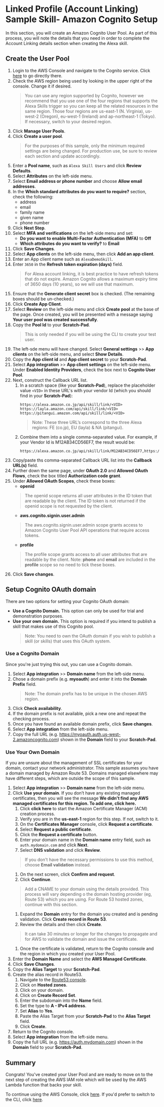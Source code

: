 # Linked Profile (Account Linking) Sample Skill- Amazon Cognito Setup
In this section, you will create an Amazon Cognito User Pool. As part of this process, you will note the details that you need in order to complete the Account Linking details section when creating the Alexa skill.

## Create the User Pool
1. Login to the AWS Console and navigate to the Cognito service.  Click [here](https://console.aws.amazon.com/cognito) to go directly there.
1. Check the AWS region being used by looking in the upper right of the console.  Change it if desired.
    > You can use any region supported by Cognito, however we recommend that you use one of the four regions that supports the Alexa Skills trigger so you can keep all the related resources in the same region.  Those four regions are us-east-1 (N. Virginia), us-west-2 (Oregon), eu-west-1 (Ireland) and ap-northeast-1 (Tokyo).  If necessary, switch to your desired region.
1. Click **Manage User Pools**.
1. Click **Create a user pool**.
    > For the purposes of this sample, only the minimum required settings are being changed. For production use, be sure to review each section and update accordingly.
1. Enter a **Pool name**, such as `Alexa Skill Users` and click **Review Defaults**.
1. Select **Attributes** on the left-side menu.
1. Select **Email address or phone number** and choose **Allow email addresses**.
1. In the **Which standard attributes do you want to require?** section, check the following:
    * address
    * email
    * family name
    * given name
    * phone number
1. Click **Next Step**.
1. Select **MFA and verifications** on the left-side menu and set:
    * **Do you want to enable Multi-Factor Authentication (MFA)** to **Off**
    * **Which attributes do you want to verify?** to **Email**
1. Click **Save Changes**.
1. Select **App clients** on the left-side menu, then click **Add an app client**.
1. Enter an App client name such as `AlexaDemoSkill`.
1. Enter `3650` in the **Refresh token expiration (days)** field.
    > For Alexa account linking, it is best practice to have refresh tokens that do not expire. Amazon Cognito allows a maximum expiry time of 3650 days (10 years), so we will use that maximum.
1. Ensure that the **Generate client secret** box is checked. (The remaining boxes should be un-checked.)
1. Click **Create App Client**.
1. Select **Review** on the left-side menu and click **Create pool** at the base of the page. Once created, you will be presented with a message saying **Your user pool was created successfully**.
1. Copy the **Pool Id** to your **Scratch-Pad**.
    > This is only needed if you will be using the CLI to create your test user.
1. The left-sde menu will have changed. Select **General settings** >> **App clients** on the left-side menu, and select **Show Details**.
1. Copy the **App client id** and **App client secret** to your **Scratch-Pad**.
1. Select **App integration** >> **App client settings** on the left-side menu. Under **Enabled Identity Providers**, check the box next to **Cognito User Pool**.
1. Next, construct the Callback URL list.
    1. In a scratch space (like your **Scratch-Pad**), replace the placeholder value `<VID>` in these URL's with your vendor Id (which you should find in your **Scratch-Pad**):
        ```
        https://alexa.amazon.co.jp/api/skill/link/<VID>
        https://layla.amazon.com/api/skill/link/<VID>
        https://pitangui.amazon.com/api/skill/link/<VID>
        ```
        > Note: These three URL’s correspond to the three Alexa regions: FE (co.jp), EU (layla) & NA (pitangui).
    1. Combine them into a single comma-separated value. For example, if your Vendor Id is M12AB34CD56EF7, the result would be:
        ```
        https://alexa.amazon.co.jp/api/skill/link/M12AB34CD56EF7,https://layla.amazon.com/api/skill/link/M12AB34CD56EF7,https://pitangui.amazon.com/api/skill/link/M12AB34CD56EF7
        ```
1. Copy/paste ths comma-separated Callback URL list into the **Callback URL(s)** field. 
1. Further down the same page, under **OAuth 2.0** and **Allowed OAuth Flows**, check the box titled **Authorization code grant**.
1. Under **Allowed OAuth Scopes**, check these boxes:
    * **openid**
    > The openid scope returns all user attributes in the ID token that are readable by the client. The ID token is not returned if the openid scope is not requested by the client.
    * **aws.cognito.signin.user.admin**
    > The aws.cognito.signin.user.admin scope grants access to Amazon Cognito User Pool API operations that require access tokens.
    * **profile**
    > The profile scope grants access to all user attributes that are readable by the client.
    > Note: **phone** and **email** are included in the **profile** scope so no need to tick these boxes.
1. Click **Save changes**.

## Setup Cognito OAuth domain
There are two options for setting your Cognito OAuth domain:
* **Use a Cognito Domain.**  This option can only be used for trial and demonstration purposes. 
* **Use your own domain.** This option is required if you intend to publish a skill that makes use of this Cognito pool.
  > Note: You need to own the OAuth domain if you wish to publish a skill (or skills) that uses this OAuth system.

### Use a Cognito Domain

Since you're just trying this out, you can use a Cognito domain.

1. Select **App integration** >> **Domain name** from the left-side menu.
1. Chose a domain prefix (e.g. **myoauth**) and enter it into the **Domain Prefix** field.
    > Note: The domain prefix has to be unique in the chosen AWS region.
1. Click **Check availability**.
1. If the domain prefix is not available, pick a new one and repeat the checking process.
1. Once you have found an available domain prefix, click **Save changes**.
1. Select **App integration** from the left-side menu.
1. Copy the full URL (e.g. https://myoauth.auth.us-west-2.amazoncognito.com) shown in the **Domain** field to your **Scratch-Pad**.

### Use Your Own Domain

If you are unsure about the management of SSL certificates for your domain, contact your network administrator.  This sample assumes you have a domain managed by Amazon Route 53.  Domains managed elsewhere may have different steps, which are outside the scope of this sample.

1. Select **App integration** >> **Domain name** from the left-side menu.
1. Click **Use your domain**. If you don’t have any existing managed certificates, then you will see the message **We didn't find any AWS managed certificates for this region. To add one, click here.**
    1. Click **click here** to start the Amazon Certificate Manager (ACM) creation process.
    1. Verify you are in the **us-east-1** region for this step. If not, switch to it.
    1. On the **Certificates Manager** console, click **Request a certificate**.
    1. Select **Request a public certificate**.
    1. Click the **Request a certificate** button.
    1. Enter your domain name in the **Domain name** entry field, such as `auth.mydomain.com` and click **Next**.
    1. Select **DNS validation** and click **Review**.
    > If you don't have the necessary permissions to use this method, choose **Email validation** instead.
    1. On the next screen, click **Confirm and request**.
    1. Click **Continue**.
    > Add a CNAME to your domain using the details provided. This process will vary depending o the domain hosting provider (eg, Route 53) which you are using. For Route 53 hosted zones, continue with this section.
    1. Expand the **Domain** entry for the domain you created and is pending validation.  Click **Create record in Route 53**.
    1. Review the details and then click **Create**.
    > It can take 30 minutes or longer for the changes to propagate and for AWS to validate the domain and issue the certificate. 
    1. Once the certificate is validated, return to the Cognito console and the region in which you created your User Pool.
1. Enter the **Domain Name** and select the **AWS Managed Certificate**.
1. Click **Save Changes**.
1. Copy the **Alias Target** to your **Scratch-Pad**.
1. Create the alias record in Route53.
    1. Navigate to the [Route53 console](https://console.aws.amazon.com/route53/home).
    1. Click on **Hosted zones**.
    1. Click on your domain.
    1. Click on **Create Record Set**.
    1. Enter the subdomain into the **Name** field.
    1. Set the type to **A - IPv4 address**.
    1. Set **Alias** to **Yes**.
    1. Paste the Alias Target from your **Scratch-Pad** to the **Alias Target** field.
    1. Click **Create**.
1. Return to the Cognito console.
1. Select **App integration** from the left-side menu.
1. Copy the full URL (e.g. https://auth.mydomain.com) shown in the **Domain** field to your **Scratch-Pad**.

## Summary

Congrats!  You've created your User Pool and are ready to move on to the next step of creating the AWS IAM role which will be used by the AWS Lambda function that backs your skill.

To continue using the AWS Console, click [here](./setup-iam.md).
If you'd prefer to switch to the CLI, click [here](./setup-iam-using-cli.md). 
